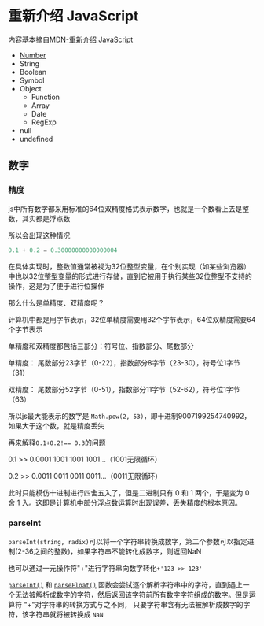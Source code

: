 # 重新介绍 JavaScript

内容基本摘自[MDN-重新介绍 JavaScript](https://developer.mozilla.org/zh-CN/docs/Web/JavaScript/A_re-introduction_to_JavaScript)

+ [Number](#数字)
+ String
+ Boolean
+ Symbol
+ Object
	+ Function
	+ Array
	+ Date
	+ RegExp
+ null
+ undefined

## 数字

### 精度

js中所有数字都采用标准的64位双精度格式表示数字，也就是一个数看上去是整数，其实都是浮点数

所以会出现这种情况

```js
0.1 + 0.2 = 0.30000000000000004
```

在具体实现时，整数值通常被视为32位整型变量，在个别实现（如某些浏览器）中也以32位整型变量的形式进行存储，直到它被用于执行某些32位整型不支持的操作，这是为了便于进行位操作

那么什么是单精度、双精度呢？

计算机中都是用字节表示，32位单精度需要用32个字节表示，64位双精度需要64个字节表示

单精度和双精度都包括三部分：符号位、指数部分、尾数部分

单精度： 尾数部分23字节（0-22），指数部分8字节（23-30），符号位1字节（31）

双精度： 尾数部分52字节（0-51），指数部分11字节（52-62），符号位1字节（63）

所以js最大能表示的数字是 `Math.pow(2, 53)`，即十进制9007199254740992，如果大于这个数，就是精度丢失

再来解释`0.1+0.2!== 0.3`的问题

0.1 >> 0.0001 1001 1001 1001…（1001无限循环）

0.2 >> 0.0011 0011 0011 0011…（0011无限循环）

此时只能模仿十进制进行四舍五入了，但是二进制只有 0 和 1 两个，于是变为 0 舍 1 入。这即是计算机中部分浮点数运算时出现误差，丢失精度的根本原因。

### parseInt

`parseInt(string, radix)`可以将一个字符串转换成数字，第二个参数可以指定进制(2-36之间的整数)，如果字符串不能转化成数字，则返回NaN

也可以通过一元操作符"+"进行字符串向数字转化`+'123 >> 123'`

 [`parseInt()`](https://developer.mozilla.org/zh-CN/docs/Web/JavaScript/Reference/Global_Objects/parseInt) 和 [`parseFloat()`](https://developer.mozilla.org/zh-CN/docs/Web/JavaScript/Reference/Global_Objects/parseFloat) 函数会尝试逐个解析字符串中的字符，直到遇上一个无法被解析成数字的字符，然后返回该字符前所有数字字符组成的数字。但是运算符 "+"对字符串的转换方式与之不同， 只要字符串含有无法被解析成数字的字符，该字符串就将被转换成 `NaN`



